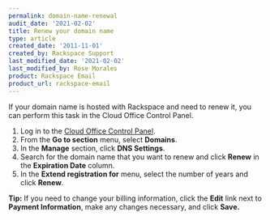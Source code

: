 ```yaml
---
permalink: domain-name-renewal
audit_date: '2021-02-02'
title: Renew your domain name
type: article
created_date: '2011-11-01'
created_by: Rackspace Support
last_modified_date: '2021-02-02'
last_modified_by: Rose Morales
product: Rackspace Email
product_url: rackspace-email
---
```


If your domain name is hosted with Rackspace and need to renew it, you can
perform this task in the Cloud Office Control Panel.

1. Log in to the [Cloud Office Control Panel](https://cp.rackspace.com).
2. From the **Go to section** menu, select **Domains**.
3. In the **Manage** section, click **DNS Settings**.
4. Search for the domain name that you want to renew and click **Renew** in the
   **Expiration Date** column.
5. In the **Extend registration for** menu, select the number of years and click
   **Renew**.

**Tip:** If you need to change your billing information, click the **Edit** link
next to **Payment Information**, make any changes necessary, and click **Save.**
